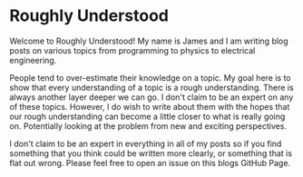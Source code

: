 # Roughly Understood

Welcome to Roughly Understood! My name is James and I am writing blog
posts on various topics from programming to physics to electrical
engineering.

People tend to over-estimate their knowledge on a topic. My goal here is
to show that every understanding of a topic is a rough understanding.
There is always another layer deeper we can go. I don't claim to be an
expert on any of these topics. However, I do wish to write about them
with the hopes that our rough understanding can become a little closer
to what is really going on. Potentially looking at the problem from new
and exciting perspectives.

I don't claim to be an expert in everything in all of my posts so if you
find something that you think could be written more clearly, or
something that is flat out wrong. Please feel free to open an issue on
this blogs GitHub Page.
